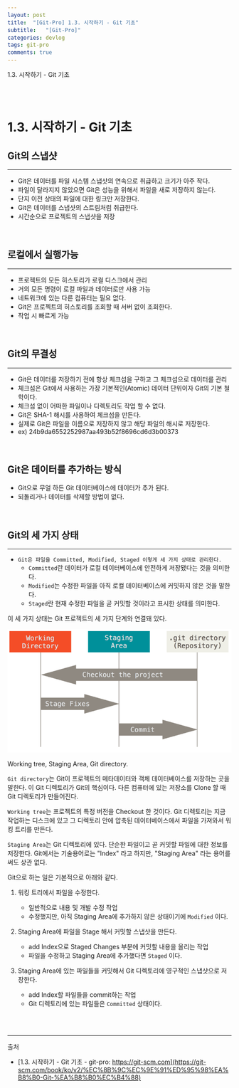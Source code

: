 ```yaml
---
layout: post
title:  "[Git-Pro] 1.3. 시작하기 - Git 기초"
subtitle:   "[Git-Pro]"
categories: devlog
tags: git-pro
comments: true
---
```


1.3. 시작하기 - Git 기초

<br><br>

# 1.3. 시작하기 - Git 기초

## Git의 스냅샷
---

- Git은 데이터를 파일 시스템 스냅샷의 연속으로 취급하고 크기가 아주 작다. 
- 파일이 달라지지 않았으면 Git은 성능을 위해서 파일을 새로 저장하지 않는다.
- 단지 이전 상태의 파일에 대한 링크만 저장한다. 
- Git은 데이터를 스냅샷의 스트림처럼 취급한다.
- 시간순으로 프로젝트의 스냅샷을 저장

<br>


## 로컬에서 실행가능
---

- 프로젝트의 모든 히스토리가 로컬 디스크에서 관리
- 거의 모든 명령이 로컬 파일과 데이터로만 사용 가능
- 네트워크에 있는 다른 컴퓨터는 필요 없다.
- Git은 프로젝트의 히스토리를 조회할 때 서버 없이 조회한다. 
- 작업 시 빠르게 가능

<br>


## Git의 무결성
---

- Git은 데이터를 저장하기 전에 항상 체크섬을 구하고 그 체크섬으로 데이터를 관리
- 체크섬은 Git에서 사용하는 가장 기본적인(Atomic) 데이터 단위이자 Git의 기본 철학이다.
-  체크섬 없이 어떠한 파일이나 디렉토리도 작업 할 수 없다.
- Git은 SHA-1 해시를 사용하여 체크섬을 만든다.
- 실제로 Git은 파일을 이름으로 저장하지 않고 해당 파일의 해시로 저장한다.
- ex) 24b9da6552252987aa493b52f8696cd6d3b00373

<br>


## Git은 데이터를 추가하는 방식

- Git으로 무얼 하든 Git 데이터베이스에 데이터가 추가 된다.
- 되돌리거나 데이터를 삭제할 방법이 없다.

<br>


## Git의 세 가지 상태
---

- `Git은 파일을 Committed, Modified, Staged 이렇게 세 가지 상태로 관리한다.`
    + `Committed`란 데이터가 로컬 데이터베이스에 안전하게 저장됐다는 것을 의미한다.
    + `Modified`는 수정한 파일을 아직 로컬 데이터베이스에 커밋하지 않은 것을 말한다.
    + `Staged`란 현재 수정한 파일을 곧 커밋할 것이라고 표시한 상태를 의미한다.

이 세 가지 상태는 Git 프로젝트의 세 가지 단계와 연결돼 있다.


[![jdk-compile_2](/assets/img/devlog/201905/git-pro-1-3_1.png)]()


Working tree, Staging Area, Git directory.

`Git directory`는 Git이 프로젝트의 메타데이터와 객체 데이터베이스를 저장하는 곳을 말한다. 이 Git 디렉토리가 Git의 핵심이다. 다른 컴퓨터에 있는 저장소를 Clone 할 때 Git 디렉토리가 만들어진다.

`Working tree`는 프로젝트의 특정 버전을 Checkout 한 것이다. Git 디렉토리는 지금 작업하는 디스크에 있고 그 디렉토리 안에 압축된 데이터베이스에서 파일을 가져와서 워킹 트리를 만든다.

`Staging Area`는 Git 디렉토리에 있다. 단순한 파일이고 곧 커밋할 파일에 대한 정보를 저장한다. Git에서는 기술용어로는 "Index" 라고 하지만, "Staging Area" 라는 용어를 써도 상관 없다.


Git으로 하는 일은 기본적으로 아래와 같다.


1. 워킹 트리에서 파일을 수정한다.
    - 일반적으로 내용 및 개발 수정 작업
    - 수정했지만, 아직 Staging Area에 추가하지 않은 상태이기에 `Modified` 이다.

2. Staging Area에 파일을 Stage 해서 커밋할 스냅샷을 만든다.
    - add Index으로 Staged Changes 부분에 커밋할 내용을 올리는 작업
    - 파일을 수정하고 Staging Area에 추가했다면 `Staged` 이다. 

3. Staging Area에 있는 파일들을 커밋해서 Git 디렉토리에 영구적인 스냅샷으로 저장한다.
    - add Index할 파일들을 commit하는 작업
    - Git 디렉토리에 있는 파일들은 `Committed` 상태이다. 



<br><br>

---
출처
+ [1.3. 시작하기 - Git 기초 - git-pro: https://git-scm.com](https://git-scm.com/book/ko/v2/%EC%8B%9C%EC%9E%91%ED%95%98%EA%B8%B0-Git-%EA%B8%B0%EC%B4%88)
